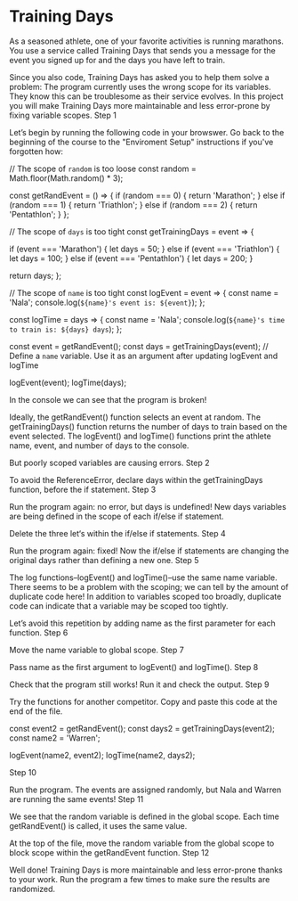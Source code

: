# Training Days

As a seasoned athlete, one of your favorite activities is running marathons. You use a service called Training Days that sends you a message for the event you signed up for and the days you have left to train.

Since you also code, Training Days has asked you to help them solve a problem: The program currently uses the wrong scope for its variables. They know this can be troublesome as their service evolves. In this project you will make Training Days more maintainable and less error-prone by fixing variable scopes.
Step 1

Let’s begin by running the following code in your browswer. Go back to the beginning of the course to the "Enviroment Setup" instructions if you've forgotten how:

// The scope of `random` is too loose
const random = Math.floor(Math.random() * 3);

const getRandEvent = () => {
  if (random === 0) {
    return 'Marathon';
  } else if (random === 1) {
    return 'Triathlon';
  } else if (random === 2) {
    return 'Pentathlon';
  }
};

// The scope of `days` is too tight
const getTrainingDays = event => {

  if (event === 'Marathon') {
    let days = 50;
  } else if (event === 'Triathlon') {
    let days = 100;
  } else if (event === 'Pentathlon') {
    let days = 200;
  }

  return days;
};

// The scope of `name` is too tight
const logEvent = event => {
  const name = 'Nala';
  console.log(`${name}'s event is: ${event}`);
};

const logTime = days => {
  const name = 'Nala';
  console.log(`${name}'s time to train is: ${days} days`);
};

const event = getRandEvent();
const days = getTrainingDays(event);
// Define a `name` variable. Use it as an argument after updating logEvent and logTime


logEvent(event);
logTime(days);

In the console we can see that the program is broken!

Ideally, the getRandEvent() function selects an event at random. The getTrainingDays() function returns the number of days to train based on the event selected. The logEvent() and logTime() functions print the athlete name, event, and number of days to the console.

But poorly scoped variables are causing errors.
Step 2

To avoid the ReferenceError, declare days within the getTrainingDays function, before the if statement.
Step 3

Run the program again: no error, but days is undefined! New days variables are being defined in the scope of each if/else if statement.

Delete the three let‘s within the if/else if statements.
Step 4

Run the program again: fixed! Now the if/else if statements are changing the original days rather than defining a new one.
Step 5

The log functions–logEvent() and logTime()–use the same name variable. There seems to be a problem with the scoping; we can tell by the amount of duplicate code here! In addition to variables scoped too broadly, duplicate code can indicate that a variable may be scoped too tightly.

Let’s avoid this repetition by adding name as the first parameter for each function.
Step 6

Move the name variable to global scope.
Step 7

Pass name as the first argument to logEvent() and logTime().
Step 8

Check that the program still works! Run it and check the output.
Step 9

Try the functions for another competitor. Copy and paste this code at the end of the file.

const event2 = getRandEvent();
const days2 = getTrainingDays(event2);
const name2 = 'Warren';

logEvent(name2, event2);
logTime(name2, days2);

Step 10

Run the program. The events are assigned randomly, but Nala and Warren are running the same events!
Step 11

We see that the random variable is defined in the global scope. Each time getRandEvent() is called, it uses the same value.

At the top of the file, move the random variable from the global scope to block scope within the getRandEvent function.
Step 12

Well done! Training Days is more maintainable and less error-prone thanks to your work. Run the program a few times to make sure the results are randomized.